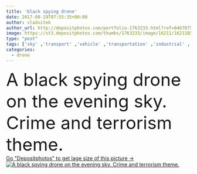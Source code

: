 ```yaml
---
title: 'black spying drone'
date: 2017-08-19T07:55:35+00:00
author: vladvitek
author_url: http://depositphotos.com/portfolio-1763233.html?ref=64678756
image: https://st3.depositphotos.com/thumbs/1763233/image/16211/162118536/api_thumb_450.jpg?forcejpeg=true
type: "post"
tags: ['sky' ,'transport' ,'vehicle' ,'transportation' ,'industrial' ,'technology' ,'watch' ,'industry' ,'night' ,'professional' ,'camera' ,'security' ,'criminal' ,'crime' ,'military' ,'pirate' ,'robot' ,'attack' ,'aircraft' ,'helicopter' ,'war' ,'terrorism' ,'army' ,'spying' ,'spy' ,'warrior' ,'alien' ,'weapons' ,'plane' ,'laser' ,'aviation' ,'aerial' ,'illegal' ,'terrorist' ,'piracy' ,'hacker' ,'fighter' ,'aerospace' ,'monitoring' ,'terror' ,'aeroplane' ,'hacking' ,'copter' ,'stealth' ,'spyware' ,'drone' ,'intruder' ,'uav' ,'Star Wars' ,'quadrocopter' ]
categories: 
  - drone
---
```

<div aling="center">
            <font size="60"> A black spying drone on the evening sky. Crime and terrorism theme.</font>   
</div>
<div>
    <a href='https://depositphotos.com/162118536/stock-photo-black-spying-drone.html?ref=64678756' target=_blank > Go "Depositphotos" to get lage size of this picture ->
        <img href='https://depositphotos.com/162118536/stock-photo-black-spying-drone.html?ref=64678756' src='https://st3.depositphotos.com/1763233/16211/i/950/depositphotos_162118536-stock-photo-black-spying-drone.jpg?forcejpeg=true' alt='A black spying drone on the evening sky. Crime and terrorism theme.' >
    </a>
</div>
